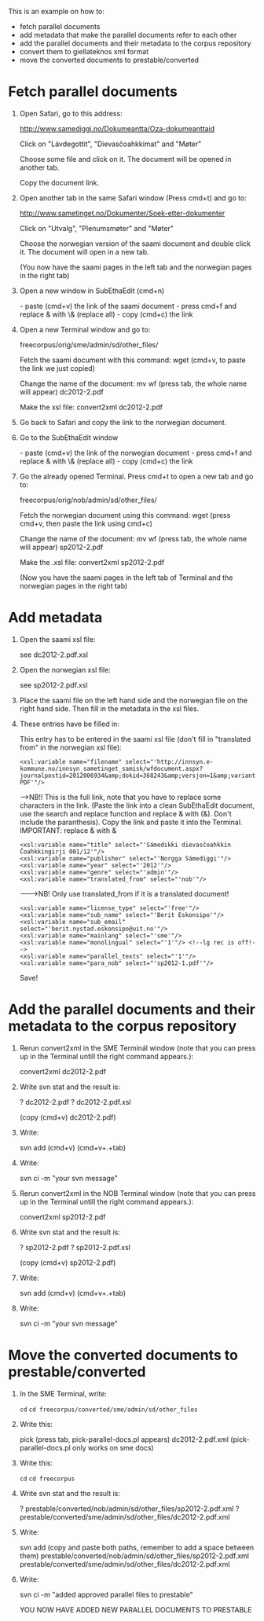 This is an example on how to:

-   fetch parallel documents
-   add metadata that make the parallel documents refer to each other
-   add the parallel documents and their metadata to the corpus
    repository
-   convert them to giellateknos xml format
-   move the converted documents to prestable/converted

Fetch parallel documents
========================

1.  Open Safari, go to this address:

    <http://www.samediggi.no/Dokumeantta/Oza-dokumeanttaid>

    Click on "Lávdegottit", "Dievasčoahkkimat" and "Møter"

    Choose some file and click on it. The document will be opened in
    another tab.

    Copy the document link.

2.  Open another tab in the same Safari window (Press cmd+t) and go to:

    <http://www.sametinget.no/Dokumenter/Soek-etter-dokumenter>

    Click on "Utvalg", "Plenumsmøter" and "Møter"

    Choose the norwegian version of the saami document and double click
    it. The document will open in a new tab.

    (You now have the saami pages in the left tab and the norwegian
    pages in the right tab)

3.  Open a new window in SubEthaEdit (cmd+n)

    \- paste (cmd+v) the link of the saami document - press cmd+f and
    replace & with \\& (replace all) - copy (cmd+c) the link

4.  Open a new Terminal window and go to:

    freecorpus/orig/sme/admin/sd/other\_files/

    Fetch the saami document with this command: wget (cmd+v, to paste
    the link we just copied)

    Change the name of the document: mv wf (press tab, the whole name
    will appear) dc2012-2.pdf

    Make the xsl file: convert2xml dc2012-2.pdf

5.  Go back to Safari and copy the link to the norwegian document.

6.  Go to the SubEthaEdit window

    \- paste (cmd+v) the link of the norwegian document - press cmd+f
    and replace & with \\& (replace all) - copy (cmd+c) the link

7.  Go the already opened Terminal. Press cmd+t to open a new tab and go
    to:

    freecorpus/orig/nob/admin/sd/other\_files/

    Fetch the norwegian document using this command: wget (press cmd+v,
    then paste the link using cmd+c)

    Change the name of the document: mv wf (press tab, the whole name
    will appear) sp2012-2.pdf

    Make the .xsl file: convert2xml sp2012-2.pdf

    (Now you have the saami pages in the left tab of Terminal and the
    norwegian pages in the right tab)

Add metadata
============

1.  Open the saami xsl file:

    see dc2012-2.pdf.xsl

2.  Open the norwegian xsl file:

    see sp2012-2.pdf.xsl

3.  Place the saami file on the left hand side and the norwegian file on
    the right hand side. Then fill in the metadata in the xsl files.

4.  These entries have be filled in:

    This entry has to be entered in the saami xsl file (don't fill in
    "translated from" in the norwegian xsl file):


        <xsl:variable name="filename" select="'http://innsyn.e-kommune.no/innsyn_sametinget_samisk/wfdocument.aspx?journalpostid=2012006934&amp;dokid=368243&amp;versjon=1&amp;variant=P&amp;ct=RA-PDF'"/>



    --&gt;NB!! This is the full link, note that you have to replace some
    characters in the link. (Paste the link into a clean SubEthaEdit
    document, use the search and replace function and replace & with
    (&amp;). Don't include the paranthesis). Copy the link and paste it
    into the Terminal. IMPORTANT: replace & with &amp;


        <xsl:variable name="title" select="'Sámedikki dievasčoahkkin Čoahkkingirji 001/12'"/>
        <xsl:variable name="publisher" select="'Norgga Sámediggi'"/>
        <xsl:variable name="year" select="'2012'"/>
        <xsl:variable name="genre" select="'admin'"/>
        <xsl:variable name="translated_from" select="'nob'"/>



    ---&gt;NB! Only use translated\_from if it is a translated document!


        <xsl:variable name="license_type" select="'free'"/>
        <xsl:variable name="sub_name" select="'Berit Eskonsipo'"/>
        <xsl:variable name="sub_email" select="'berit.nystad.eskonsipo@uit.no'"/>
        <xsl:variable name="mainlang" select="'sme'"/>
        <xsl:variable name="monolingual" select="'1'"/> <!--lg rec is off!-->
        <xsl:variable name="parallel_texts" select="'1'"/>
        <xsl:variable name="para_nob" select="'sp2012-1.pdf'"/>



    Save!

Add the parallel documents and their metadata to the corpus repository
======================================================================

1.  Rerun convert2xml in the SME Terminál window (note that you can
    press up in the Terminal untill the right command appears.):

    convert2xml dc2012-2.pdf

2.  Write svn stat and the result is:

    ? dc2012-2.pdf ? dc2012-2.pdf.xsl

    (copy (cmd+v) dc2012-2.pdf)

3.  Write:

    svn add (cmd+v) (cmd+v+.+tab)

4.  Write:

    svn ci -m "your svn message"

5.  Rerun convert2xml in the NOB Terminal window (note that you can
    press up in the Terminal untill the right command appears.):

    convert2xml sp2012-2.pdf

6.  Write svn stat and the result is:

    ? sp2012-2.pdf ? sp2012-2.pdf.xsl

    (copy (cmd+v) sp2012-2.pdf)

7.  Write:

    svn add (cmd+v) (cmd+v+.+tab)

8.  Write:

    svn ci -m "your svn message"

Move the converted documents to prestable/converted
===================================================

1.  In the SME Terminal, write:

    `cd`
    `cd freecorpus/converted/sme/admin/sd/other_files`

2.  Write this:

    pick (press tab, pick-parallel-docs.pl appears) dc2012-2.pdf.xml
    (pick-parallel-docs.pl only works on sme docs)

3.  Write this:

    `cd`
    `cd freecorpus`

4.  Write svn stat and the result is:

    ? prestable/converted/nob/admin/sd/other\_files/sp2012-2.pdf.xml ?
    prestable/converted/sme/admin/sd/other\_files/dc2012-2.pdf.xml

5.  Write:

    svn add (copy and paste both paths, remember to add a space between
    them) prestable/converted/nob/admin/sd/other\_files/sp2012-2.pdf.xml
    prestable/converted/sme/admin/sd/other\_files/dc2012-2.pdf.xml

6.  Write:

    svn ci -m "added approved parallel files to prestable"

    YOU NOW HAVE ADDED NEW PARALLEL DOCUMENTS TO PRESTABLE
